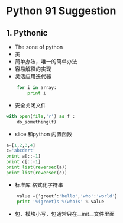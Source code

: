 # Python 91 Suggestion
## 1. Pythonic
- The zone of python
- 美
- 简单办法，唯一的简单办法
- 容易解释的实现
- 灵活应用迭代器
```python
    for i in array:
        print i
```
- 安全关闭文件
```python 
with open(file,'r') as f :
    do_something(f)
```
- slice 和python 内置函数
```python
a=[1,2,3,4]
c='abcdert'
print a[::-1]
print c[::-1]
print list(reversed(a))
print list(reversed(c))
```
- 标准库
格式化字符串
```python
    value ={‘greet’:'hello','who':'world'}
    print '%(greet)s %(who)s' % value
```
- 包、模块小写，包通常只在__init__文件里面


